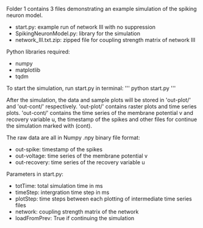 Folder 1 contains 3 files demonstrating an example simulation of the spiking neuron model.

- start.py: example run of network III with no suppression
- SpikingNeuronModel.py: library for the simulation
- network_III.txt.zip: zipped file for coupling strength matrix of network III

Python libraries required:

- numpy
- matplotlib
- tqdm

To start the simulation, run start.py in terminal:
'''
python start.py
'''

After the simulation, the data and sample plots will be stored in 'out-plot/' and 'out-cont/' respectively. 'out-plot/' contains raster plots and time series plots. 'out-cont/' contains the time series of the membrane potential v and recovery variable u, the timestamp of the spikes and other files for continue the simulation marked with (cont).

The raw data are all in Numpy .npy binary file format:
- out-spike: timestamp of the spikes
- out-voltage: time series of the membrane potential v
- out-recovery: time series of the recovery variable u

Parameters in start.py:
- totTime: total simulation time in ms
- timeStep: intergration time step in ms
- plotStep: time steps between each plotting of intermediate time series files
- network: coupling strength matrix of the network
- loadFromPrev: True if continuing the simulation

